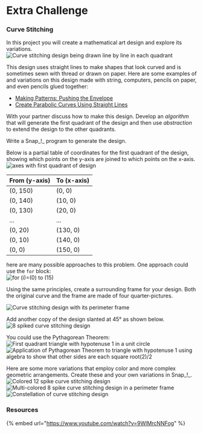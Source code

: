 # Extra Challenge

### Curve Stitching

In this project you will create a mathematical art design and explore its variations.  
![Curve stitching design being drawn line by line in each quadrant](https://bjc.edc.org/bjc-r/img/3-lists/Astrid_img/AstridAnimation.gif)

This design uses straight lines to make shapes that look curved and is sometimes sewn with thread or drawn on paper. Here are some examples of and variations on this design made with string, computers, pencils on paper, and even pencils glued together:

* [Making Patterns: Pushing the Envelope](https://www.ams.org/publicoutreach/curve-stitching)
* [Create Parabolic Curves Using Straight Lines](https://mathcraft.wonderhowto.com/how-to/create-parabolic-curves-using-straight-lines-0131301/)

With your partner discuss how to make this design. Develop an _algorithm_ that will generate the first quadrant of the design and then use _abstraction_ to extend the design to the other quadrants.

Write a Snap_!_ program to generate the design.

Below is a partial table of coordinates for the first quadrant of the design, showing which points on the y-axis are joined to which points on the x-axis.  
![axes with first quadrant of design](https://bjc.edc.org/bjc-r/img/3-lists/Astrid_img/Q1.png)

| From \(y-axis\) | To \(x-axis\) |
| :--- | :--- |
| \(0, 150\) | \(0, 0\) |
| \(0, 140\) | \(10, 0\) |
| \(0, 130\) | \(20, 0\) |
| ... | ... |
| \(0, 20\) | \(130, 0\) |
| \(0, 10\) | \(140, 0\) |
| \(0, 0\) | \(150, 0\) |

here are many possible approaches to this problem. One approach could use the `for` block:  
![for \(i\)=\(0\) to \(15\)](https://bjc.edc.org/bjc-r/img/3-lists/Astrid_img/forBlock.png)



Using the same principles, create a surrounding frame for your design. Both the original curve and the frame are made of four quarter-pictures.

  
![Curve stitching design with its perimeter frame](https://bjc.edc.org/bjc-r/img/3-lists/Astrid_img/AstridwithPerim.png)

Add another copy of the design slanted at 45° as shown below.  
![8 spiked curve stitching design](https://bjc.edc.org/bjc-r/img/3-lists/Astrid_img/Astrid2.png)

You could use the Pythagorean Theorem:  
![First quadrant triangle with hypotenuse 1 in a unit circle](https://bjc.edc.org/bjc-r/img/3-lists/Astrid_img/Pythagoras1.png) ![Application of Pythagorean Theorem to triangle with hypotenuse 1 using algebra to show that other sides are each square root\(2\)/2](https://bjc.edc.org/bjc-r/img/3-lists/Astrid_img/Pythagoras2.png)

Here are some more variations that employ color and more complex geometric arrangements. Create these and your own variations in Snap_!_.  
![Colored 12 spike curve stitching design](https://bjc.edc.org/bjc-r/img/3-lists/Astrid_img/30-60Astrid.png) ![Multi-colored 8 spike curve stitching design in a perimeter frame](https://bjc.edc.org/bjc-r/img/3-lists/Astrid_img/ColoredAstrid.png) ![Constellation of curve stitching design](https://bjc.edc.org/bjc-r/img/3-lists/Astrid_img/AstridVariation.png)

### Resources

{% embed url="https://www.youtube.com/watch?v=9WlMrcNNFog" %}



